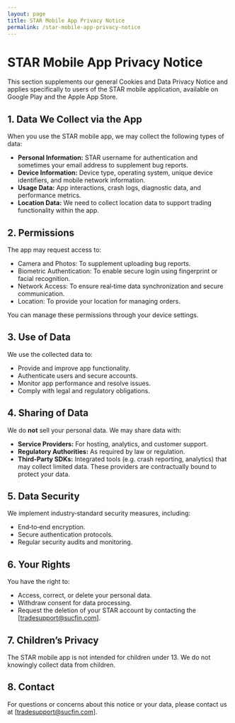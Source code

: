 ```yaml
---
layout: page
title: STAR Mobile App Privacy Notice
permalink: /star-mobile-app-privacy-notice
---
```


# STAR Mobile App Privacy Notice

This section supplements our general Cookies and Data Privacy Notice and applies specifically to users of the STAR mobile application, available on Google Play and the Apple App Store.

## 1. Data We Collect via the App

When you use the STAR mobile app, we may collect the following types of data:

- **Personal Information:** STAR username for authentication and sometimes your email address to supplement bug reports.  
- **Device Information:** Device type, operating system, unique device identifiers, and mobile network information.  
- **Usage Data:** App interactions, crash logs, diagnostic data, and performance metrics.  
- **Location Data:** We need to collect location data to support trading functionality within the app.

## 2. Permissions

The app may request access to:

- Camera and Photos: To supplement uploading bug reports.  
- Biometric Authentication: To enable secure login using fingerprint or facial recognition.  
- Network Access: To ensure real‑time data synchronization and secure communication.  
- Location: To provide your location for managing orders.

You can manage these permissions through your device settings.

## 3. Use of Data

We use the collected data to:

- Provide and improve app functionality.  
- Authenticate users and secure accounts.  
- Monitor app performance and resolve issues.  
- Comply with legal and regulatory obligations.

## 4. Sharing of Data

We do **not** sell your personal data. We may share data with:

- **Service Providers:** For hosting, analytics, and customer support.  
- **Regulatory Authorities:** As required by law or regulation.  
- **Third‑Party SDKs:** Integrated tools (e.g. crash reporting, analytics) that may collect limited data. These providers are contractually bound to protect your data.

## 5. Data Security

We implement industry‑standard security measures, including:

- End‑to‑end encryption.  
- Secure authentication protocols.  
- Regular security audits and monitoring.

## 6. Your Rights

You have the right to:

- Access, correct, or delete your personal data.  
- Withdraw consent for data processing.  
- Request the deletion of your STAR account by contacting the [tradesupport@sucfin.com].

## 7. Children’s Privacy

The STAR mobile app is not intended for children under 13. We do not knowingly collect data from children.

## 8. Contact

For questions or concerns about this notice or your data, please contact us at [tradesupport@sucfin.com].


